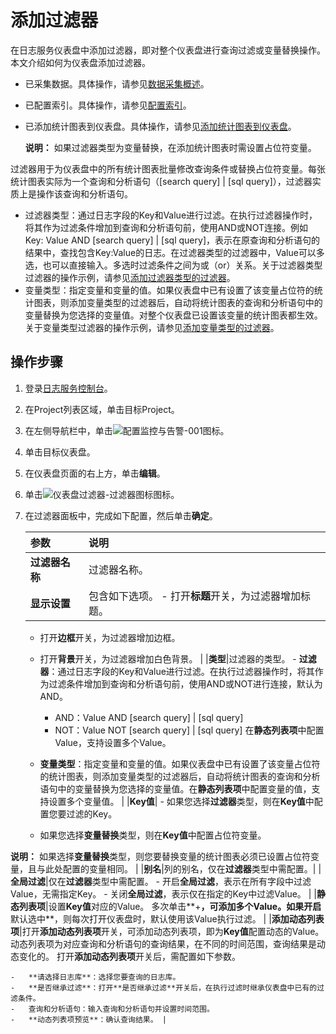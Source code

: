 # 添加过滤器

在日志服务仪表盘中添加过滤器，即对整个仪表盘进行查询过滤或变量替换操作。本文介绍如何为仪表盘添加过滤器。

-   已采集数据。具体操作，请参见[数据采集概述](/intl.zh-CN/数据采集/数据采集概述.md)。
-   已配置索引。具体操作，请参见[配置索引](/intl.zh-CN/查询与分析/配置索引.md)。
-   已添加统计图表到仪表盘。具体操作，请参见[添加统计图表到仪表盘](/intl.zh-CN/可视化/添加统计图表到仪表盘.md)。

    **说明：** 如果过滤器类型为变量替换，在添加统计图表时需设置占位符变量。


过滤器用于为仪表盘中的所有统计图表批量修改查询条件或替换占位符变量。每张统计图表实际为一个查询和分析语句（\[search query\] \| \[sql query\]），过滤器实质上是操作该查询和分析语句。

-   过滤器类型：通过日志字段的Key和Value进行过滤。在执行过滤器操作时，将其作为过滤条件增加到查询和分析语句前，使用AND或NOT连接。例如Key: Value AND \[search query\] \| \[sql query\]，表示在原查询和分析语句的结果中，查找包含Key:Value的日志。在过滤器类型的过滤器中，Value可以多选，也可以直接输入。多选时过滤条件之间为或（or）关系。关于过滤器类型过滤器的操作示例，请参见[添加过滤器类型的过滤器]()。
-   变量类型：指定变量和变量的值。如果仪表盘中已有设置了该变量占位符的统计图表，则添加变量类型的过滤器后，自动将统计图表的查询和分析语句中的变量替换为您选择的变量值。对整个仪表盘已设置该变量的统计图表都生效。关于变量类型过滤器的操作示例，请参见[添加变量类型的过滤器]()。

## 操作步骤

1.  登录[日志服务控制台](https://sls.console.aliyun.com)。

2.  在Project列表区域，单击目标Project。

3.  在左侧导航栏中，单击![配置监控与告警-001](https://static-aliyun-doc.oss-accelerate.aliyuncs.com/assets/img/zh-CN/2453749951/p104975.png)图标。

4.  单击目标仪表盘。

5.  在仪表盘页面的右上方，单击**编辑**。

6.  单击![仪表盘过滤器-过滤器图标](https://static-aliyun-doc.oss-accelerate.aliyuncs.com/assets/img/zh-CN/1377317951/p36998.png)图标。

7.  在过滤器面板中，完成如下配置，然后单击**确定**。

    |参数|说明|
    |:-|:-|
    |**过滤器名称**|过滤器名称。|
    |**显示设置**|包含如下选项。     -   打开**标题**开关，为过滤器增加标题。
    -   打开**边框**开关，为过滤器增加边框。
    -   打开**背景**开关，为过滤器增加白色背景。 |
    |**类型**|过滤器的类型。     -   **过滤器**：通过日志字段的Key和Value进行过滤。在执行过滤器操作时，将其作为过滤条件增加到查询和分析语句前，使用AND或NOT进行连接，默认为AND。

        -   AND：Value AND \[search query\] \| \[sql query\]
        -   NOT：Value NOT \[search query\] \| \[sql query\]
在**静态列表项**中配置Value，支持设置多个Value。

    -   **变量类型**：指定变量和变量的值。如果仪表盘中已有设置了该变量占位符的统计图表，则添加变量类型的过滤器后，自动将统计图表的查询和分析语句中的变量替换为您选择的变量值。在**静态列表项**中配置变量的值，支持设置多个变量值。 |
    |**Key值**|    -   如果您选择**过滤器**类型，则在**Key值**中配置您要过滤的Key。
    -   如果您选择**变量替换**类型，则在**Key值**中配置占位符变量。

**说明：** 如果选择**变量替换**类型，则您要替换变量的统计图表必须已设置占位符变量，且与此处配置的变量相同。 |
    |**别名**|列的别名，仅在**过滤器**类型中需配置。|
    |**全局过滤**|仅在**过滤器**类型中需配置。     -   开启**全局过滤**，表示在所有字段中过滤Value，无需指定Key。
    -   关闭**全局过滤**，表示仅在指定的Key中过滤Value。 |
    |**静态列表项**|设置**Key值**对应的Value。 多次单击**+**，可添加多个Value。如果开启**默认选中**，则每次打开仪表盘时，默认使用该Value执行过滤。 |
    |**添加动态列表项**|打开**添加动态列表项**开关，可添加动态列表项，即为**Key值**配置动态的Value。动态列表项为对应查询和分析语句的查询结果，在不同的时间范围，查询结果是动态变化的。 打开**添加动态列表项**开关后，需配置如下参数。

    -   **请选择日志库**：选择您要查询的日志库。
    -   **是否继承过滤**：打开**是否继承过滤**开关后，在执行过滤时继承仪表盘中已有的过滤条件。
    -   查询和分析语句：输入查询和分析语句并设置时间范围。
    -   **动态列表项预览**：确认查询结果。 |


